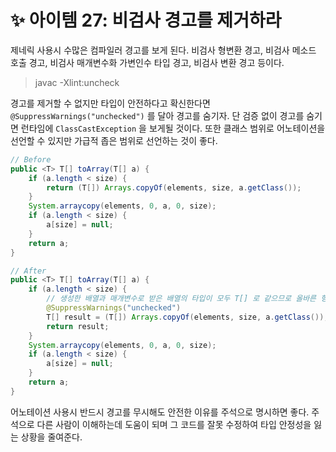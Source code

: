 # ✨ 아이템 27: 비검사 경고를 제거하라

제네릭 사용시 수많은 컴파일러 경고를 보게 된다. 비검사 형변환 경고, 비검사 메소드 호출 경고, 비검사 매개변수화 가변인수 타입 경고, 비검사 변환 경고 등이다.

> javac -Xlint:uncheck

경고를 제거할 수 없지만 타입이 안전하다고 확신한다면 `@SuppressWarnings("unchecked")` 를 달아 경고를 숨기자. 단 검증 없이 경고를 숨기면 런타임에 `ClassCastException` 을 보게될 것이다. 또한 클래스 범위로 어노테이션을 선언할 수 있지만 가급적 좁은 범위로 선언하는 것이 좋다.

```java
// Before
public <T> T[] toArray(T[] a) {
    if (a.length < size) {
        return (T[]) Arrays.copyOf(elements, size, a.getClass());
    }
    System.arraycopy(elements, 0, a, 0, size);
    if (a.length < size) {
        a[size] = null;
    }
    return a;
}

// After
public <T> T[] toArray(T[] a) {
    if (a.length < size) {
        // 생성한 배열과 매개변수로 받은 배열의 타입이 모두 T[] 로 같으므로 올바른 형변환이다.
        @SuppressWarnings("unchecked")
        T[] result = (T[]) Arrays.copyOf(elements, size, a.getClass());
        return result;
    }
    System.arraycopy(elements, 0, a, 0, size);
    if (a.length < size) {
        a[size] = null;
    }
    return a;
}
```

어노테이션 사용시 반드시 경고를 무시해도 안전한 이유를 주석으로 명시하면 좋다. 주석으로 다른 사람이 이해하는데 도움이 되며 그 코드를 잘못 수정하여 타입 안정성을 잃는 상황을 줄여준다.
